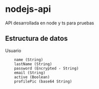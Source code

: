 # nodejs-api
API desarrollada en node y ts para pruebas


## Estructura de datos

Usuario
```
    name (String)
    lastName (String)
    password (Encrypted - String)
    email (String)
    active (Boolean)
    profilePic (base64 String)
```
   



